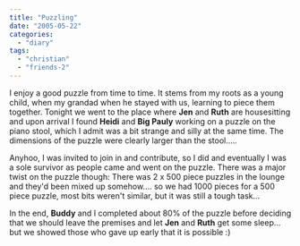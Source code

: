 ```yaml
---
title: "Puzzling"
date: "2005-05-22"
categories: 
  - "diary"
tags: 
  - "christian"
  - "friends-2"
---
```


I enjoy a good puzzle from time to time. It stems from my roots as a young child, when my grandad when he stayed with us, learning to piece them together. Tonight we went to the place where **Jen** and **Ruth** are housesitting and upon arrival I found **Heidi** and **Big Pauly** working on a puzzle on the piano stool, which I admit was a bit strange and silly at the same time. The dimensions of the puzzle were clearly larger than the stool.....

Anyhoo, I was invited to join in and contribute, so I did and eventually I was a sole survivor as people came and went on the puzzle. There was a major twist on the puzzle though: There was 2 x 500 piece puzzles in the lounge and they'd been mixed up somehow.... so we had 1000 pieces for a 500 piece puzzle, most bits weren't similar, but it was still a tough task...

In the end, **Buddy** and I completed about 80% of the puzzle before deciding that we should leave the premises and let **Jen** and **Ruth** get some sleep... but we showed those who gave up early that it is possible :)
